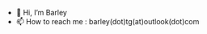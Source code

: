 - 👋 Hi, I’m Barley
- 📫 How to reach me : barley(dot)tg(at)outlook(dot)com

<!---
tgbarley/tgbarley is a ✨ special ✨ repository because its `README.md` (this file) appears on your GitHub profile.
You can click the Preview link to take a look at your changes.
--->
